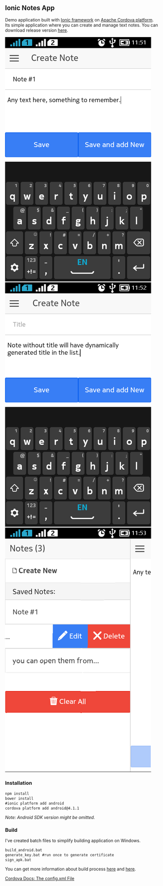 ## Ionic Notes App
Demo application built with [Ionic framework](http://ionicframework.com) on [Apache Cordova platform](https://cordova.apache.org). Its simple application where you can create and manage text notes. You can download release version [here](https://github.com/burdiuz/ionic-notes-app/raw/master/ionicnotesapp-release.apk).  
  
![Screenshot](https://github.com/burdiuz/ionic-notes-app/raw/master/screenshots/03.png)
![Screenshot](https://github.com/burdiuz/ionic-notes-app/raw/master/screenshots/04.png)
![Screenshot](https://github.com/burdiuz/ionic-notes-app/raw/master/screenshots/05.png)

### Installation
```batch
npm install
bower install
#ionic platform add android
cordova platform add android@4.1.1
```
*Note: Android SDK version might be omitted.*

### Build
I've created batch files to simplify building application on Windows.
```batch
build_android.bat
generate_key.bat #run once to generate certificate
sign_apk.bat
```
You can get more information about build process [here](http://ionicframework.com/docs/guide/publishing.html) and [here](https://cordova.apache.org/docs/en/4.0.0/guide/platforms/android/).
  
[Cordova Docs: The config.xml File](https://cordova.apache.org/docs/en/4.0.0/config_ref/)